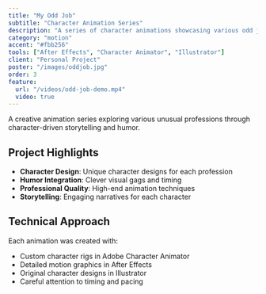 ```yaml
---
title: "My Odd Job"
subtitle: "Character Animation Series"
description: "A series of character animations showcasing various odd jobs and professions with humorous storytelling."
category: "motion"
accent: "#fbb256"
tools: ["After Effects", "Character Animator", "Illustrator"]
client: "Personal Project"
poster: "/images/oddjob.jpg"
order: 3
feature:
  url: "/videos/odd-job-demo.mp4"
  video: true
---
```


A creative animation series exploring various unusual professions through character-driven storytelling and humor.

## Project Highlights

- **Character Design**: Unique character designs for each profession
- **Humor Integration**: Clever visual gags and timing
- **Professional Quality**: High-end animation techniques
- **Storytelling**: Engaging narratives for each character

## Technical Approach

Each animation was created with:

- Custom character rigs in Adobe Character Animator
- Detailed motion graphics in After Effects
- Original character designs in Illustrator
- Careful attention to timing and pacing
